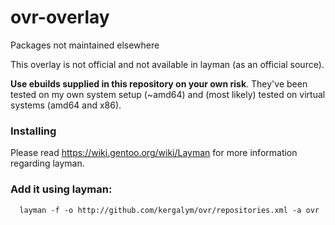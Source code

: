 ovr-overlay 
===

Packages not maintained elsewhere

This overlay is not official and not available in layman (as an official source).

**Use ebuilds supplied in this repository on your own risk**. They've been tested on my own system setup (~amd64) and (most likely) tested on virtual systems (amd64 and x86).

### Installing

Please read https://wiki.gentoo.org/wiki/Layman for more information regarding layman.

### Add it using layman:

      layman -f -o http://github.com/kergalym/ovr/repositories.xml -a ovr
